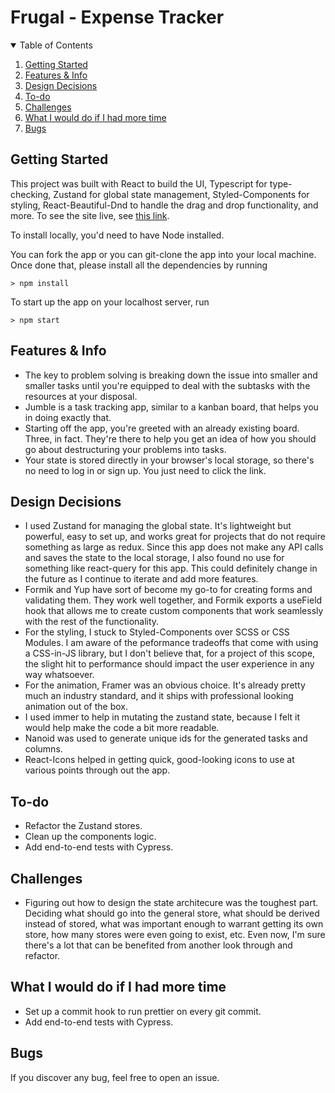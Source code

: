 # Frugal - Expense Tracker

<!-- TABLE OF CONTENTS -->
<details open="open">
  <summary>Table of Contents</summary>
  <ol>
    <li>
      <a href="#getting-started">Getting Started</a>
    </li>
    <li>
      <a href="#features-&-info">Features & Info</a>
    </li>
    <li>
      <a href="#design-decisions">Design Decisions</a>
    </li>
    <li>
      <a href="#to-do">To-do</a>
    </li>
    <li>
      <a href="#challenges">Challenges</a>
    </li>
    <li>
      <a href="#what-i-would-do-if-i-had-more-time">What I would do if I had more time</a>
    </li>
    <li>
      <a href="#bugs">Bugs</a>
    </li>
  </ol>
</details>

## Getting Started

This project was built with React to build the UI, Typescript for type-checking, Zustand for global state management, Styled-Components for styling, React-Beautiful-Dnd to handle the drag and drop functionality, and more. To see the site live, see [this link](https://jumbleapp.netlify.app/).

To install locally, you'd need to have Node installed.

You can fork the app or you can git-clone the app into your local machine. Once done that, please install all the dependencies by running

```
> npm install
```

To start up the app on your localhost server, run

```
> npm start
```

## Features & Info

* The key to problem solving is breaking down the issue into smaller and smaller tasks until you're equipped to deal with the subtasks with the resources at your disposal.
* Jumble is a task tracking app, similar to a kanban board, that helps you in doing exactly that.
* Starting off the app, you're greeted with an already existing board. Three, in fact. They're there to help you get an idea of how you should go about destructuring your problems into tasks.
* Your state is stored directly in your browser's local storage, so there's no need to log in or sign up. You just need to click the link.

## Design Decisions

* I used Zustand for managing the global state. It's lightweight but powerful, easy to set up, and works great for projects that do not require something as large as redux. Since this app does not make any API calls and saves the state to the local storage, I also found no use for something like react-query for this app. This could definitely change in the future as I continue to iterate and add more features.
* Formik and Yup have sort of become my go-to for creating forms and validating them. They work well together, and Formik exports a useField hook that allows me to create custom components that work seamlessly with the rest of the functionality.
* For the styling, I stuck to Styled-Components over SCSS or CSS Modules. I am aware of the peformance tradeoffs that come with using a CSS-in-JS library, but I don't believe that, for a project of this scope, the slight hit to performance should impact the user experience in any way whatsoever.
* For the animation, Framer was an obvious choice. It's already pretty much an industry standard, and it ships with professional looking animation out of the box.
* I used immer to help in mutating the zustand state, because I felt it would help make the code a bit more readable.
* Nanoid was used to generate unique ids for the generated tasks and columns.
* React-Icons helped in getting quick, good-looking icons to use at various points through out the app.

## To-do

* Refactor the Zustand stores.
* Clean up the components logic.
* Add end-to-end tests with Cypress.

## Challenges

* Figuring out how to design the state architecure was the toughest part. Deciding what should go into the general store, what should be derived instead of stored, what was important enough to warrant getting its own store, how many stores were even going to exist, etc. Even now, I'm sure there's a lot that can be benefited from another look through and refactor.

## What I would do if I had more time

* Set up a commit hook to run prettier on every git commit.
* Add end-to-end tests with Cypress.

## Bugs

If you discover any bug, feel free to open an issue.
